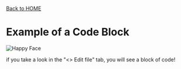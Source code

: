 <a href="https://github.com/camryngelliott/Final-Project-Spring-2023">Back to HOME</a>

<!DOCTYPE html>
<html>
<body>

  <head>
<h1>Example of a Code Block</h1>
  </head>
  
<div>
  <img src="https://m.media-amazon.com/images/W/IMAGERENDERING_521856-T1/images/I/4199zzjb7KS._AC_.jpg" alt="Happy Face">
  <p The image I chose to include in this code block is a happy face. I think it is very simple and a good option when you aren't sure what picture would be the bes
to include in a project. In my opinion, it was a safe option. </p>
  <p> if you take a look in the "<> Edit file" tab, you will see a block of code!</p>

</div>
</body>

</html>
